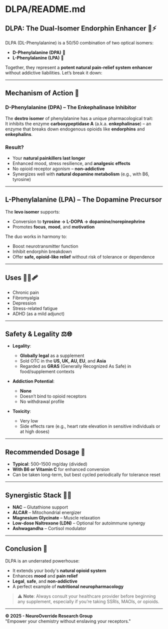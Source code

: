 # DLPA/README.md

## **DLPA: The Dual-Isomer Endorphin Enhancer** 🧠⚡

DLPA (DL-Phenylalanine) is a 50/50 combination of two optical isomers:
- **D-Phenylalanine (DPA)** 🧪  
- **L-Phenylalanine (LPA)** 🍃

Together, they represent a **potent natural pain-relief system enhancer** without addictive liabilities. Let’s break it down:

---

## **Mechanism of Action** 🧬

### **D-Phenylalanine (DPA)** – The Enkephalinase Inhibitor  
The **dextro isomer** of phenylalanine has a unique pharmacological trait:  
It inhibits the enzyme **carboxypeptidase A** (a.k.a. **enkephalinase**) – an enzyme that breaks down endogenous opioids like **endorphins** and **enkephalins**.

### Result?  
- Your **natural painkillers last longer**  
- Enhanced mood, stress resilience, and **analgesic effects**  
- No opioid receptor agonism – **non-addictive**  
- Synergizes well with **natural dopamine metabolism** (e.g., with B6, tyrosine)

---

## **L-Phenylalanine (LPA)** – The Dopamine Precursor  
The **levo isomer** supports:
- Conversion to **tyrosine → L-DOPA → dopamine/norepinephrine**
- Promotes **focus**, **mood**, and **motivation**

The duo works in harmony to:
- Boost neurotransmitter function  
- Inhibit endorphin breakdown  
- Offer **safe, opioid-like relief** without risk of tolerance or dependence

---

## **Uses** 🧘‍♂️🩹

- Chronic pain  
- Fibromyalgia  
- Depression  
- Stress-related fatigue  
- ADHD (as a mild adjunct)

---

## **Safety & Legality** ⚖️🌐

- **Legality**:  
  - **Globally legal** as a supplement  
  - Sold OTC in the **US, UK, AU, EU**, and **Asia**  
  - Regarded as **GRAS** (Generally Recognized As Safe) in food/supplement contexts

- **Addiction Potential**:  
  - **None**  
  - Doesn’t bind to opioid receptors  
  - No withdrawal profile

- **Toxicity**:  
  - Very low  
  - Side effects rare (e.g., heart rate elevation in sensitive individuals or at high doses)

---

## **Recommended Dosage** 💊

- **Typical**: 500–1500 mg/day (divided)  
- **With B6 or Vitamin C** for enhanced conversion  
- Can be taken long-term, but best cycled periodically for tolerance reset

---

## **Synergistic Stack** 🧠✨

- **NAC** – Glutathione support  
- **ALCAR** – Mitochondrial energizer  
- **Magnesium Glycinate** – Muscle relaxation  
- **Low-dose Naltrexone (LDN)** – Optional for autoimmune synergy  
- **Ashwagandha** – Cortisol modulator

---

## **Conclusion** 📘

DLPA is an underrated powerhouse:  
- It extends your body's **natural opioid system**  
- Enhances **mood** and **pain relief**  
- **Legal**, **safe**, and **non-addictive**  
- A perfect example of **nutritional neuropharmacology**

> ⚠️ **Note**: Always consult your healthcare provider before beginning any supplement, especially if you’re taking SSRIs, MAOIs, or opioids.

---

**© 2025 - NeuroOverride Research Group**  
"Empower your chemistry without enslaving your receptors."
